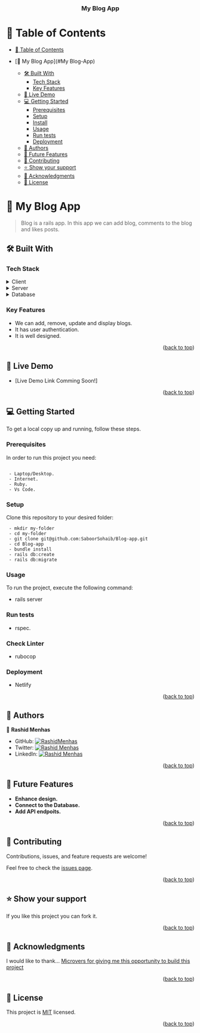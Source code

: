 <a name="readme-top"></a>

<div align="center">

  <h3><b>My Blog App</b></h3>

</div>

<!-- TABLE OF CONTENTS -->

# 📗 Table of Contents

- [📗 Table of Contents](#-table-of-contents)

- [📖 My Blog App](#My Blog-App)
  - [🛠 Built With ](#-built-with-)
    - [Tech Stack ](#tech-stack-)
    - [Key Features ](#key-features-)
  - [🚀 Live Demo ](#-live-demo-)
  - [💻 Getting Started ](#-getting-started-)
    - [Prerequisites](#prerequisites)
    - [Setup](#setup)
    - [Install](#install)
    - [Usage](#usage)
    - [Run tests](#run-tests)
    - [Deployment](#deployment)
  - [👥 Authors ](#-authors-)
  - [🔭 Future Features ](#-future-features-)
  - [🤝 Contributing ](#-contributing-)
  - [⭐️ Show your support ](#️-show-your-support-)
  - [🙏 Acknowledgments ](#-acknowledgments-)
  - [📝 License ](#-license-)

<!-- PROJECT DESCRIPTION -->


# 📖 My Blog App <a name="about-project"></a>

> Blog is a rails app. In this app we can add blog, comments to the blog and likes posts.

## 🛠 Built With <a name="built-with"></a>

### Tech Stack <a name="tech-stack"></a>

<details>
  <summary>Client</summary>
  <ul>
    <li>Ruby on Rails</li>
  </ul>
</details>

<details>
  <summary>Server</summary>
  <ul>
    <li>Ruby on Rails</li>
  </ul>
</details>

<details>
<summary>Database</summary>
  <ul>
    <li>Postgresql</li>
  </ul>
</details>

<!-- Features -->

### Key Features <a name="key-features"></a>

- We can add, remove, update and display blogs.
- It has user authentication.
- It is well designed.

<p align="right">(<a href="#readme-top">back to top</a>)</p>

<!-- LIVE DEMO -->
## 🚀 Live Demo <a name="live-demo"></a>

- [Live Demo Link Comming Soon!]

<p align="right">(<a href="#readme-top">back to top</a>)</p>

<!-- GETTING STARTED -->

## 💻 Getting Started <a name="getting-started"></a>

To get a local copy up and running, follow these steps.

### Prerequisites

In order to run this project you need:

```

 - Laptop/Desktop.
 - Internet.
 - Ruby.
 - Vs Code.

```

### Setup

Clone this repository to your desired folder:

```
 - mkdir my-folder
 - cd my-folder
 - git clone git@github.com:SaboorSohaib/Blog-app.git
 - cd Blog-app
 - bundle install
 - rails db:create
 - rails db:migrate

```
### Usage

To run the project, execute the following command:

- rails server

### Run tests

- rspec.

### Check Linter 

- rubocop

### Deployment

- Netlify

<p align="right">(<a href="#readme-top">back to top</a>)</p>

<!-- AUTHORS -->

## 👥 Authors <a name="authors"></a>

👤 **Rashid Menhas**


- GitHub: [![RashidMenhas](https://img.shields.io/badge/-RashidMenhas-white?logo=GitHub&logoColor=181717&style=plastic)](https://github.com/RashidMenhas)
- Twitter: [![Rashid Menhas](https://img.shields.io/badge/-RashidMenhas-blue?logo=Twitter&logoColor=skyBlue&style=plastic)](https://twitter.com/RashidM83664789)
- LinkedIn: [![Rashid Menhas](https://img.shields.io/badge/-RashidMenhas-white?logo=LinkedIn&logoColor=181717&style=plastic)](https://www.linkedin.com/in/rashid-menhas/)


<p align="right">(<a href="#readme-top">back to top</a>)</p>

<!-- FUTURE FEATURES -->

## 🔭 Future Features <a name="future-features"></a>

- **Enhance design.**
- **Connect to the Database.** 
- **Add API endpoits.**

<p align="right">(<a href="#readme-top">back to top</a>)</p>

<!-- CONTRIBUTING -->

## 🤝 Contributing <a name="contributing"></a>

Contributions, issues, and feature requests are welcome!

Feel free to check the [issues page](../../issues/).

<p align="right">(<a href="#readme-top">back to top</a>)</p>

<!-- SUPPORT -->

## ⭐️ Show your support <a name="support"></a>

If you like this project you can fork it.

<p align="right">(<a href="#readme-top">back to top</a>)</p>

<!-- ACKNOWLEDGEMENTS -->

## 🙏 Acknowledgments <a name="acknowledgements"></a>

I would like to thank... <a href="https://www.microverse.org/?gclid=CjwKCAiArY2fBhB9EiwAWqHK6s-2-x4d57Pghz47XT1BgsYuF81ZprM-k-IwzI0_L96nV0SQ93A8ExoCVnQQAvD_BwE" title="planet icons">Microvers for giving me this opportunity to build this project</a>

<p align="right">(<a href="#readme-top">back to top</a>)</p>


<!-- LICENSE -->

## 📝 License <a name="license"></a>

This project is [MIT](./LICENCE) licensed.

<p align="right">(<a href="#readme-top">back to top</a>)</p>

